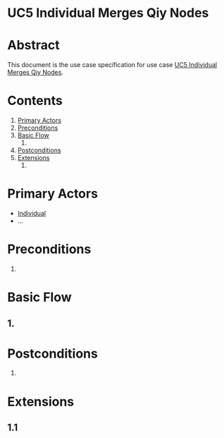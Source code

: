 # UC5 Individual Merges Qiy Nodes

# Abstract

This document is the use case specification for use case [UC5 Individual Merges Qiy Nodes](UC5%20Individual%20Merges%20Qiy%20Nodes.md).

# Contents


1. [Primary Actors](#primary-actors)
1. [Preconditions](#preconditions)
1. [Basic Flow](#basic-flow)
	1. [](#1-)
1. [Postconditions](#postconditions)
1. [Extensions](#extensions)
	1. [](#11-)

# Primary Actors

* [Individual](../Definitions.md#individual)
* ...

# Preconditions

1.

# Basic Flow

## 1. 

# Postconditions

1.

# Extensions

## 1.1

